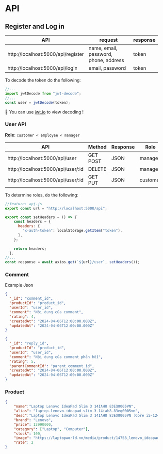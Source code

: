 # API

## Register and Log in

<center>

| API              | request    | response |
|------------------|--------|--------|
| http://localhost:5000/api/register| name, email, password, phone, address    | token |
| http://localhost:5000/api/login  | email, password    |  token | 

</center>

To decode the token do the following:

```js
//...
import jwtDecode from "jwt-decode";
//...
const user = jwtDecode(token);
```
🚀 You can use [jwt.io](https://jwt.io) to view decoding !

### User API

**Role:** `customer < employee < manager`

<center>

| API              | Method    | Response | Role |
|------------------|--------|--------|--------|
| http://localhost:5000/api/user|  GET POST  | JSON | manager |
| http://localhost:5000/api/user/:id|  DELETE  | JSON | manager |
| http://localhost:5000/api/user/:id|  GET PUT  | JSON | customer |

</center>

To determine roles, do the following:

```js
//feature: apj.js
export const url = "http://localhost:5000/api";

export const setHeaders = () => {
    const headers = {
      headers: {
        "x-auth-token": localStorage.getItem("token"),
      },
    };
  
    return headers;
  };
//...
const response = await axios.get(`${url}/user`, setHeaders());
```

### Comment

Example Json
```json
{
  "_id": "comment_id",
  "productId": "product_id",
  "userId": "user_id",
  "comment": "Nội dung của comment",
  "rating": 4,
  "createdAt": "2024-04-06T12:00:00.000Z",
  "updatedAt": "2024-04-06T12:00:00.000Z"
}
```

```json
{
  "_id": "reply_id",
  "productId": "product_id",
  "userId": "user_id",
  "comment": "Nội dung của comment phản hồi",
  "rating": 5,
  "parentCommentId": "parent_comment_id",
  "createdAt": "2024-04-06T12:00:00.000Z",
  "updatedAt": "2024-04-06T12:00:00.000Z"
}
```

### Product

```json
{
    "name":"Laptop Lenovo IdeaPad Slim 3 14IAH8 83EQ0005VN",
    "alias": "laptop-lenovo-ideapad-slim-3-14iah8-83eq0005vn",
    "desc":"Laptop Lenovo IdeaPad Slim 3 14IAH8 83EQ0005VN (Core i5-12450H | 16GB | 512GB | Intel UHD | 14 inch FHD | Win 11 | Xám)",
    "brand": "Lenovo",
    "price": 12990000,
    "category": ["Laptop", "Computer"],
    "stock": 100,
    "image": "https://laptopworld.vn/media/product/14758_lenovo_ideapad_slim_3_14iah8_logo.jpg",
    "rate": 2
}
```